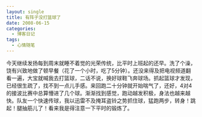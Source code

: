 ```yaml
---
layout: single
title: 有阵子没打篮球了
date: 2008-06-15
categories:
  - 博客日记
tags:
  - 心情随笔
---
```


今天继续发扬每到周末就睡不着觉的光荣传统，比平时上班起的还早。洗了个澡，饶有兴致地做了顿早餐（花了一个小时，吃了5分钟）。还没来得及把电视频道翻看一遍，大宝就喊我去打篮球，二话不说，换好球鞋飞奔球场。抓起篮球才发现，已经很生疏了，找不到一点儿手感。来回跑二十分钟就开始喘气了，还好，4对4的接波比赛中总算懵进了几个球。渐渐找到感觉，跑动越发积极，身法也越来越快。队友一个快速传球，我以迅雷不及掩耳盗铃之势抓住球，猛跑两步，转身！跳起！腿抽筋儿了！看来我是得注意一下平时的锻炼了。

